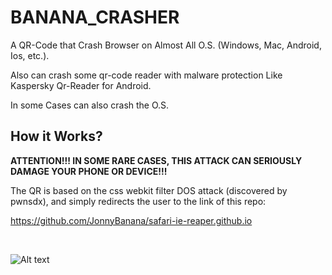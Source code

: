 # BANANA_CRASHER
A QR-Code that Crash Browser on Almost All O.S. (Windows, Mac, Android, Ios, etc.). 

Also can crash some qr-code reader with malware protection Like Kaspersky Qr-Reader for Android.

 In some Cases can also crash the O.S.



<h2> How it Works?</h2>

<b>ATTENTION!!! IN SOME RARE CASES, THIS ATTACK CAN SERIOUSLY 
DAMAGE YOUR PHONE OR DEVICE!!!</b>

The QR is based on the css webkit filter DOS attack (discovered by pwnsdx), and simply redirects the user to the link of this repo: 

https://github.com/JonnyBanana/safari-ie-reaper.github.io


</BR>

![Alt text](https://raw.githubusercontent.com/JonnyBanana/BANANA_CRASHER/main/BANANA_CRASHER/BANANA%20CRASHER.png)

</BR>

</BR>


</BR>

